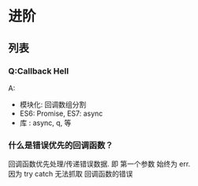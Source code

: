 # 进阶



## 列表

### Q:Callback Hell

A:
- 模块化: 回调数组分割
- ES6: Promise, ES7: async
- 库 : async, q, 等


### 什么是错误优先的回调函数？

回调函数优先处理/传递错误数据. 即 第一个参数 始终为 err.  
因为 try catch 无法抓取 回调函数的错误
